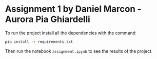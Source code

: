 # Assignment 1 by Daniel Marcon - Aurora Pia Ghiardelli

To run the project install all the dependencies with the command:

```bash
pip install -r requirements.txt
```

Then run the notebook `assignment.ipynb` to see the results of the project.
